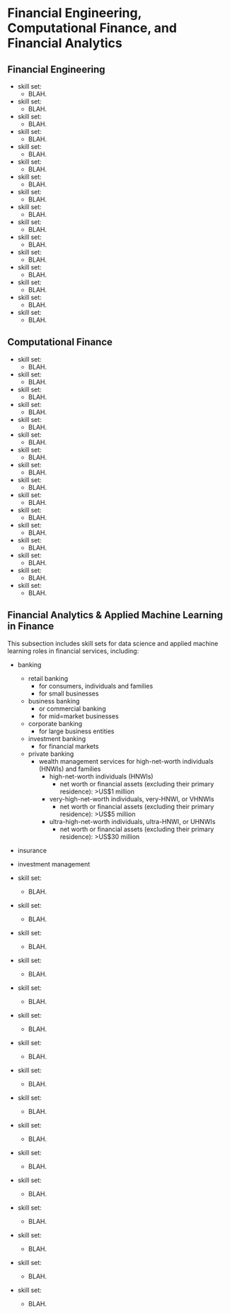 #	Financial Engineering, Computational Finance, and Financial Analytics







##	Financial Engineering


+ skill set:
	- BLAH.
+ skill set:
	- BLAH.
+ skill set:
	- BLAH.
+ skill set:
	- BLAH.
+ skill set:
	- BLAH.
+ skill set:
	- BLAH.
+ skill set:
	- BLAH.
+ skill set:
	- BLAH.
+ skill set:
	- BLAH.
+ skill set:
	- BLAH.
+ skill set:
	- BLAH.
+ skill set:
	- BLAH.
+ skill set:
	- BLAH.
+ skill set:
	- BLAH.
+ skill set:
	- BLAH.
+ skill set:
	- BLAH.

















##	Computational Finance



+ skill set:
	- BLAH.
+ skill set:
	- BLAH.
+ skill set:
	- BLAH.
+ skill set:
	- BLAH.
+ skill set:
	- BLAH.
+ skill set:
	- BLAH.
+ skill set:
	- BLAH.
+ skill set:
	- BLAH.
+ skill set:
	- BLAH.
+ skill set:
	- BLAH.
+ skill set:
	- BLAH.
+ skill set:
	- BLAH.
+ skill set:
	- BLAH.
+ skill set:
	- BLAH.
+ skill set:
	- BLAH.
+ skill set:
	- BLAH.

















##	Financial Analytics & Applied Machine Learning in Finance



This subsection includes skill sets for data science and applied machine learning roles in financial services, including:
+ banking
	- retail banking
		* for consumers, individuals and families
		* for small businesses
	- business banking
		* or commercial banking
		* for mid=market businesses
	- corporate banking
		* for large business entities
	- investment banking
		* for financial markets
	- private banking
		* wealth management services for high-net-worth individuals (HNWIs) and families
			+ high-net-worth individuals (HNWIs)
				- net worth or financial assets (excluding their primary residence): >US$1 million
			+ very-high-net-worth individuals, very-HNWI, or VHNWIs
				- net worth or financial assets (excluding their primary residence): >US$5 million
			+ ultra-high-net-worth individuals, ultra-HNWI, or UHNWIs
				- net worth or financial assets (excluding their primary residence): >US$30 million
+ insurance
+ investment management








+ skill set:
	- BLAH.
+ skill set:
	- BLAH.
+ skill set:
	- BLAH.
+ skill set:
	- BLAH.
+ skill set:
	- BLAH.
+ skill set:
	- BLAH.
+ skill set:
	- BLAH.
+ skill set:
	- BLAH.
+ skill set:
	- BLAH.
+ skill set:
	- BLAH.
+ skill set:
	- BLAH.
+ skill set:
	- BLAH.
+ skill set:
	- BLAH.
+ skill set:
	- BLAH.
+ skill set:
	- BLAH.
+ skill set:
	- BLAH.

















